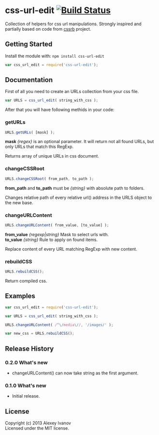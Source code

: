 # css-url-edit [![Build Status](https://secure.travis-ci.org/iAdramelk/css-url-edit.png)](https://travis-ci.org/iAdramelk/css-url-edit)

Collection of helpers for css url manipulations. Strongly inspired and partially based on code from [cssrb](https://github.com/afelix/cssrb) project.

## Getting Started

Install the module with: `npm install css-url-edit`

```javascript
var css_url_edit = require('css-url-edit');
```

## Documentation

First of all you need to create an URLs collection from your css file.

```javascript
var URLS = css_url_edit( string_with_css );
```

After that you will have following methids in your code:

### getURLs

```javascript
URLS.getURLs( [mask] );
```

**mask** *{regex}* is an optional parameter. It will return not all found URLs, but only URLs that match this RegExp.

Returns array of unique URLs in css document.

### changeCSSRoot

```javascript
URLS.changeCSSRoot( from_path, to_path );
```

**from_path** and **to_path** must be *{string}* with absolute path to folders.

Changes relative path of every relative url() address in the URLS object to the new base.

### changeURLContent

```javascript
URLS.changeURLContent( from_value, [to_value] );
```

**from_value** *{regexp|string}* Mask to select urls with.  
**to_value** *{string}*  Rule to apply on found items.

Replace content of every URL matching RegExp with new content.

### rebuildCSS

```javascript
URLS.rebuildCSS();
```

 Return compiled css.

## Examples


```javascript
var css_url_edit = require('css-url-edit');

var URLS = css_url_edit( string_with_css );

URLS.changeURLContent( /^\/media\//, '/images/' );

var new_css = URLS.rebuildCSS();

```

## Release History

### 0.2.0 What's new
  - changeURLContent() can now take string as the first argument.
### 0.1.0 What's new
  - Initial release.

## License
Copyright (c) 2013 Alexey Ivanov  
Licensed under the MIT license.

